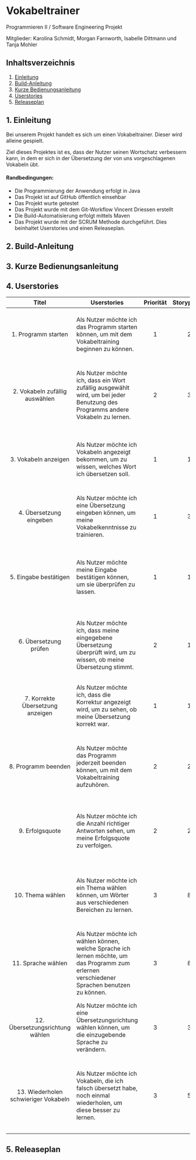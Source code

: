 # Vokabeltrainer

Programmieren II / Software Engineering Projekt

Mitglieder: Karolina Schmidt, Morgan Farnworth, Isabelle Dittmann und Tanja Mohler

## Inhaltsverzeichnis

1. [Einleitung](#einleitung)
1. [Build-Anleitung](#build-anleitung)
1. [Kurze Bedienungsanleitung](#bedienungsanleitung)
1. [Userstories](#userstories)
1. [Releaseplan](#releaseplan)

## 1. Einleitung
Bei unserem Projekt handelt es sich um einen Vokabeltrainer. Dieser wird alleine gespielt.

Ziel dieses Projektes ist es, dass der Nutzer seinen Wortschatz verbessern kann, in dem er sich in der Übersetzung der von uns vorgeschlagenen Vokabeln übt.

#### Randbedingungen:
- Die Programmierung der Anwendung erfolgt in Java
- Das Projekt ist auf GitHub öffentlich einsehbar
- Das Projekt wurte getestet
- Das Projekt wurde mit dem Git-Workflow Vincent Driessen erstellt
- Die Build-Automatisierung erfolgt mittels Maven
- Das Projekt wurde mit der SCRUM Methode durchgeführt. Dies beinhaltet Userstories und einen Releaseplan.

## 2. Build-Anleitung

## 3. Kurze Bedienungsanleitung

## 4. Userstories
| **Titel** |   **Userstories**  |  **Priorität** | **Storypoints** | **Akzeptanzkriterien** |
|:-----:|------|:-:|:-:|-----|
| 1. Programm starten | Als Nutzer möchte ich das Programm starten können, um mit dem Vokabeltraining beginnen zu können. | 1 | 2 | Angenommen das Programm ist bereit, gestartet zu werden, wenn der Start-Button gedrückt wird, dann startet das Programm. |
| 2. Vokabeln zufällig auswählen | Als Nutzer möchte ich, dass ein Wort zufällig ausgewählt wird, um bei jeder Benutzung des Programms andere Vokabeln zu lernen. | 2 | 3 | Angenommen das Programm wurde gestartet, wenn ein Wort zufällig ausgewählt wird, dann wird dem Nutzer dieses Wort zur Übersetzung angezeigt.|
| 3. Vokabeln anzeigen | Als Nutzer möchte ich Vokabeln angezeigt bekommen, um zu wissen, welches Wort ich übersetzen soll.| 1 | 1 | Angenommen das Programm hat ein Wort ausgewählt, wenn dieses Wort zur Übersetzung angezeigt wird, dann wird der Nutzer zur Eingabe aufgefordert. |
| 4. Übersetzung eingeben | Als Nutzer möchte ich eine Übersetzung eingeben können, um meine Vokabelkenntnisse zu trainieren. | 1 | 3 | Angenommen ein zu übersetzendes Wort wird angezeigt, wenn der Nutzer seine Übersetzung eingibt, dann trainiert er seine Vokabelkenntnisse. |
| 5. Eingabe bestätigen | Als Nutzer möchte meine Eingabe bestätigen können, um sie überprüfen zu lassen. | 1 | 1 | Angenommen die Übersetzung des angezeigten Wortes wurde eingegeben, wenn der Nutzer seine Eingabe bestätigt, dann wird die Eingabe angenommen. |
| 6. Übersetzung prüfen | Als Nutzer möchte ich, dass meine eingegebene Übersetzung überprüft wird, um zu wissen, ob meine Übersetzung stimmt. | 2 | 1 | Angenommen eine Übersetzung wurde eingegeben, wenn das Programm die Richtigkeit der Eingabe prüft, dann wird dem Nutzer mitgeteilt, ob seine Eingabe korrekt war. |
| 7. Korrekte Übersetzung anzeigen | Als Nutzer möchte ich, dass die Korrektur angezeigt wird, um zu sehen, ob meine Übersetzung korrekt war. | 1 | 1 | Angenommen die Eingabe wurde bestätigt, wenn eine Übersetzung eingegeben wurde, dann wird die korrekte Lösung angezeigt. |
| 8. Programm beenden | Als Nutzer möchte das Programm jederzeit beenden können, um mit dem Vokabeltraining aufzuhören. | 2 | 2 | Angenommen das Vokabeltraining ist aktiv, wenn der Nutzer das Vokabeltraining beendet, dann wird dem Nutzer seine Erfolgsquote angezeigt. |
| 9. Erfolgsquote | Als Nutzer möchte ich die Anzahl richtiger Antworten sehen, um meine Erfolgsquote zu verfolgen. | 2 | 2 | Angenommen das Programm wird beendet, wenn ein Vokabeltraining absolviert wurde, dann wird die Anzahl richtiger Antworten angezeigt. |
| 10. Thema wählen | Als Nutzer möchte ich ein Thema wählen können, um Wörter aus verschiedenen Bereichen zu lernen. | 3 | 8 | Angenommen das Programm wurde geöffnet, wenn der Nutzer ein Thema wählt, dann werden nur Wörter aus dem zugehörigen Bereich zur Übersetzung ausgewählt. |
| 11. Sprache wählen | Als Nutzer möchte ich wählen können, welche Sprache ich lernen möchte, um das Programm zum erlernen verschiedener Sprachen benutzen zu können. | 3 | 8 | Angenommen das Programm wurde geöffnet, wenn der Nutzer die zu erlernende Sprache wählt, dann wird die Korrektur für die jeweilige Sprache vorgenommen. |
| 12. Übersetzungsrichtung wählen | Als Nutzer möchte ich eine Übersetzungsrichtung wählen können, um die einzugebende Sprache zu verändern. | 3 | 3 | Angenommen das Programm wurde geöffnet, wenn der Nutzer die Übersetzungsrichtung wählt, dann wird die einzugebende Sprache angepasst. |
| 13. Wiederholen schwieriger Vokabeln | Als Nutzer möchte ich Vokabeln, die ich falsch übersetzt habe, noch einmal wiederholen, um diese besser zu lernen. | 3 | 5 | Angenommen eine Übersetzung war inkorrekt, wenn der Nutzer alle zum jeweiligen Thema gehörenden Wörter einmal übersetzt hat, dann werden diese Vokabeln erneut abgefragt. |




## 5. Releaseplan

